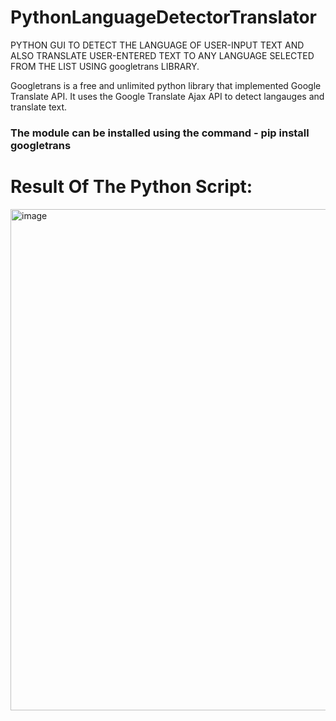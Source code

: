 # PythonLanguageDetectorTranslator
PYTHON GUI TO DETECT THE LANGUAGE OF USER-INPUT TEXT AND ALSO TRANSLATE USER-ENTERED TEXT TO ANY LANGUAGE SELECTED FROM THE LIST USING googletrans LIBRARY.

Googletrans is a free and unlimited python library that implemented Google Translate API. It uses the Google Translate Ajax API to detect langauges and translate text.

### The module can be installed using the command - pip install googletrans

# Result Of The Python Script:
<img width="802" alt="image" src="https://user-images.githubusercontent.com/46685919/133290454-bfeb1cb9-8343-48c3-8d3c-d13932fcd5e0.png">
